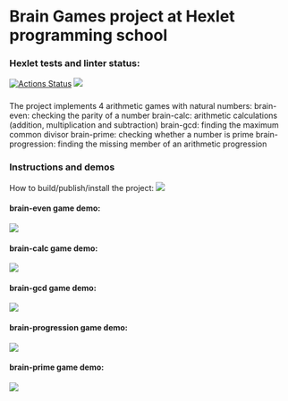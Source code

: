 # Brain Games project at Hexlet programming school

### Hexlet tests and linter status:
[![Actions Status](https://github.com/ybny0nsr/python-project-49/actions/workflows/hexlet-check.yml/badge.svg)](https://github.com/ybny0nsr/python-project-49/actions)
<a href="https://codeclimate.com/github/ybny0nsr/python-project-49/maintainability"><img src="https://api.codeclimate.com/v1/badges/8387bd64d55abd7330a7/maintainability" /></a>

###
The project implements 4 arithmetic games with natural numbers:
brain-even: checking the parity of a number
brain-calc: arithmetic calculations (addition, multiplication and subtraction)
brain-gcd: finding the maximum common divisor
brain-prime: checking whether a number is prime
brain-progression: finding the missing member of an arithmetic progression

### Instructions and demos
How to build/publish/install the project:
<a href="https://asciinema.org/a/673546" target="_blank"><img src="https://asciinema.org/a/673546.svg" /></a>

#### brain-even game demo:
<a href="https://asciinema.org/a/674245" target="_blank"><img src="https://asciinema.org/a/674245.svg" /></a>

#### brain-calc game demo:
<a href="https://asciinema.org/a/674246" target="_blank"><img src="https://asciinema.org/a/674246.svg" /></a>

#### brain-gcd game demo:
<a href="https://asciinema.org/a/674247" target="_blank"><img src="https://asciinema.org/a/674247.svg" /></a>

#### brain-progression game demo:
<a href="https://asciinema.org/a/674486" target="_blank"><img src="https://asciinema.org/a/674486.svg" /></a>

#### brain-prime game demo:
<a href="https://asciinema.org/a/674297" target="_blank"><img src="https://asciinema.org/a/674297.svg" /></a>
